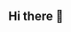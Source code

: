 ## Hi there 👋

<!--
**Amulya-D/Amulya-D** is a ✨ _special_ ✨ repository because its `README.md` (this file) appears on your GitHub profile.

Hello world! 

Here are some ideas to get you started:

- 🔭 I’m currently working on ...
- 🌱 I’m currently learning ...
- 👯 I’m looking to collaborate on ...
- 🤔 I’m looking for help with ...
- 💬 Ask me about ...
- 📫 How to reach me: ...
- 😄 Pronouns: ...
- ⚡ Fun fact: ...
-->
